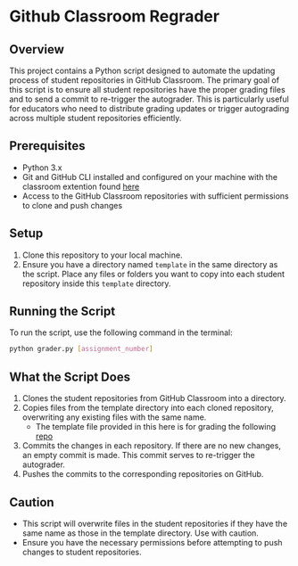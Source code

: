 # Github Classroom Regrader

## Overview

This project contains a Python script designed to automate the updating process of student repositories in GitHub Classroom. The primary goal of this script is to ensure all student repositories have the proper grading files and to send a commit to re-trigger the autograder. This is particularly useful for educators who need to distribute grading updates or trigger autograding across multiple student repositories efficiently.

## Prerequisites

- Python 3.x
- Git and GitHub CLI installed and configured on your machine with the classroom extention found [here](https://github.com/github/gh-classroom)
- Access to the GitHub Classroom repositories with sufficient permissions to clone and push changes

## Setup

1. Clone this repository to your local machine.
2. Ensure you have a directory named `template` in the same directory as the script. Place any files or folders you want to copy into each student repository inside this `template` directory.

## Running the Script

To run the script, use the following command in the terminal:

```bash
python grader.py [assignment_number]
```

## What the Script Does

1. Clones the student repositories from GitHub Classroom into a directory.
2. Copies files from the template directory into each cloned repository, overwriting any existing files with the same name.
    - The template file provided in this here is for grading the following [repo](https://github.com/phuijse/python-github-classroom)
3. Commits the changes in each repository. If there are no new changes, an empty commit is made. This commit serves to re-trigger the autograder.
4. Pushes the commits to the corresponding repositories on GitHub.

## Caution

- This script will overwrite files in the student repositories if they have the same name as those in the template directory. Use with caution.
- Ensure you have the necessary permissions before attempting to push changes to student repositories.
